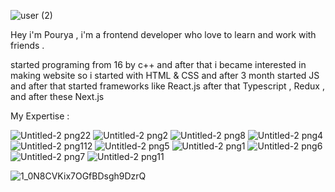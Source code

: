 
![user (2)](https://github.com/user-attachments/assets/c1140b33-5b06-457b-9f5f-0be9d9fb56c5)

Hey
 i'm Pourya , i'm a frontend developer who love to learn and work with friends .
 
 started programing from 16 by c++ and after that i became interested in making website so i started with HTML & CSS and after 3 month started JS and after that started frameworks like React.js after that Typescript , Redux , and after these Next.js

My Expertise : 

![Untitled-2 png22](https://github.com/user-attachments/assets/0456927f-b1ab-418c-a058-a53ab82d780d)
 ![Untitled-2 png2](https://github.com/user-attachments/assets/646a5bbf-3c77-4592-b127-fa1b7949933c) ![Untitled-2 png8](https://github.com/user-attachments/assets/6624fee9-5293-47af-9b1a-600ea7a8e3b0) ![Untitled-2 png4](https://github.com/user-attachments/assets/d8c70c5c-a6f3-4adc-b594-c0ab5372ef8c) ![Untitled-2 png112](https://github.com/user-attachments/assets/48fd0885-430b-4b5c-acc6-945e59d283b9)
  ![Untitled-2 png5](https://github.com/user-attachments/assets/a7394adf-f8c2-4cb6-b942-0571ba01f154) ![Untitled-2 png1](https://github.com/user-attachments/assets/674383f9-6c2d-4b53-af10-aaea2864e653)     ![Untitled-2 png6](https://github.com/user-attachments/assets/aa30b2e6-6696-44cd-806d-7bcec4d9b2d8) ![Untitled-2 png7](https://github.com/user-attachments/assets/7d9ba2a2-de32-4a01-9c16-5ab0d3a7561e) ![Untitled-2 png11](https://github.com/user-attachments/assets/69fe9198-9c7c-42a0-8fac-52dbabdeb998)


![1_0N8CVKix7OGfBDsgh9DzrQ](https://github.com/user-attachments/assets/37ce0078-23e0-43ec-b8b3-fd0edd65116b)






